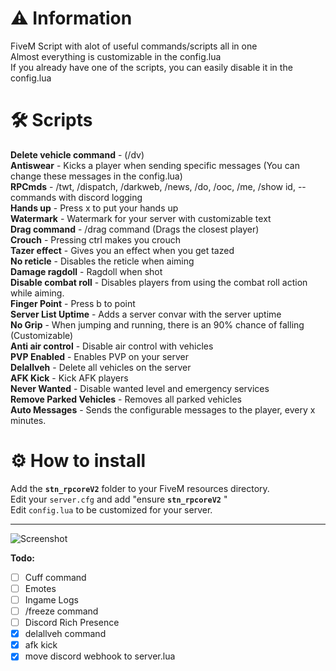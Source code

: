 # :warning: Information
FiveM Script with alot of useful commands/scripts all in one\
Almost everything is customizable in the config.lua\
If you already have one of the scripts, you can easily disable it in the config.lua

# :hammer_and_wrench: Scripts
**Delete vehicle command** - (/dv)\
**Antiswear** - Kicks a player when sending specific messages (You can change these messages in the config.lua)\
**RPCmds** - /twt, /dispatch, /darkweb, /news, /do, /ooc, /me, /show id, -- commands with discord logging\
**Hands up** - Press x to put your hands up\
**Watermark** - Watermark for your server with customizable text\
**Drag command** - /drag command (Drags the closest player)\
**Crouch** - Pressing ctrl makes you crouch\
**Tazer effect** - Gives you an effect when you get tazed\
**No reticle** - Disables the reticle when aiming\
**Damage ragdoll** - Ragdoll when shot\
**Disable combat roll** - Disables players from using the combat roll action while aiming.\
**Finger Point** - Press b to point\
**Server List Uptime** - Adds a server convar with the server uptime\
**No Grip** - When jumping and running, there is an 90% chance of falling (Customizable)\
**Anti air control** - Disable air control with vehicles\
**PVP Enabled** - Enables PVP on your server\
**Delallveh** - Delete all vehicles on the server\
**AFK Kick** - Kick AFK players\
**Never Wanted** - Disable wanted level and emergency services\
**Remove Parked Vehicles** - Removes all parked vehicles\
**Auto Messages** - Sends the configurable messages to the player, every x minutes.


# :gear:  How to install
Add the **`stn_rpcoreV2`** folder to your FiveM resources directory.\
Edit your `server.cfg` and add "ensure **`stn_rpcoreV2`** "\
Edit `config.lua` to be customized for your server.



---------------------------------------------------

![Screenshot](https://i.imgur.com/1982Oa7.png)



**Todo:**
- [ ] Cuff command
- [ ] Emotes
- [ ] Ingame Logs
- [ ] /freeze command
- [ ] Discord Rich Presence
- [x] delallveh command
- [x] afk kick
- [x] move discord webhook to server.lua
